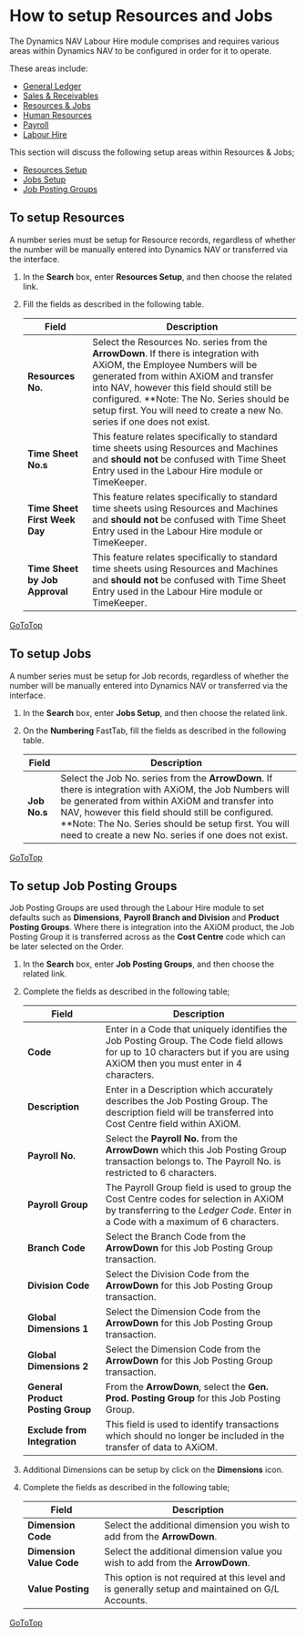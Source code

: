 # How to setup Resources and Jobs

The Dynamics NAV Labour Hire module comprises and requires various areas within Dynamics NAV
to be configured in order for it to operate. 

These areas include:

- [General Ledger](au-labour-setup-general-ledger.md)
- [Sales & Receivables](au-labour-setup-sales-receivables.md)
- [Resources & Jobs](au-labour-setup-resources-jobs.md)
- [Human Resources](au-labour-setup-human-resources.md)
- [Payroll](au-labour-setup-payroll.md)
- [Labour Hire](au-labour-setup-labour-hire.md)

This section will discuss the following setup areas within Resources & Jobs;

- [Resources Setup](#to-setup-resources)
- [Jobs Setup](#to-setup-jobs)
- [Job Posting Groups](#to-setup-job-posting-groups)

## To setup Resources
A number series must be setup for Resource records, regardless of whether the number will be manually entered into Dynamics NAV or transferred via the interface.

1. In the **Search** box, enter **Resources Setup**, and then choose the related link.  
2. Fill the fields as described in the following table.  

    |Field|Description|  
    |---------------------------------|---------------------------------------|  
    |**Resources No.**|Select the Resources No. series from the **ArrowDown**. If there is integration with AXiOM, the Employee Numbers will be generated from within AXiOM and transfer into NAV, however this field should still be configured. **Note: The No. Series should be setup first.  You will need to create a new No. series if one does not exist.|  
    |**Time Sheet No.s**|This feature relates specifically to standard time sheets using Resources and Machines and **should not** be confused with Time Sheet Entry used in the Labour Hire module or TimeKeeper.|  
    |**Time Sheet First Week Day**|This feature relates specifically to standard time sheets using Resources and Machines and **should not** be confused with Time Sheet Entry used in the Labour Hire module or TimeKeeper.|  
    |**Time Sheet by Job Approval**|This feature relates specifically to standard time sheets using Resources and Machines and **should not** be confused with Time Sheet Entry used in the Labour Hire module or TimeKeeper.| 
        
[GoToTop](#how-to-setup-resources-and-jobs)

## To setup Jobs
A number series must be setup for Job records, regardless of whether the number will be manually entered into Dynamics NAV or transferred via the interface.

1. In the **Search** box, enter **Jobs Setup**, and then choose the related link.  
2. On the **Numbering** FastTab, fill the fields as described in the following table.  

    |Field|Description|  
    |----------------------------------------|-------------------------------------------------------|  
    |**Job No.s**|Select the Job No. series from the **ArrowDown**.  If there is integration with AXiOM, the Job Numbers will be generated from within AXiOM and transfer into NAV, however this field should still be configured. **Note: The No. Series should be setup first.  You will need to create a new No. series if one does not exist.|  
       
[GoToTop](#how-to-setup-resources-and-jobs)

## To setup Job Posting Groups
Job Posting Groups are used through the Labour Hire module to set defaults such as **Dimensions**, **Payroll Branch and Division** and **Product Posting Groups**.  Where there is integration into the AXiOM product, the Job Posting Group it is transferred across as the **Cost Centre** code which can be later selected on the Order.

1. In the **Search** box, enter **Job Posting Groups**, and then choose the related link.  
2. Complete the fields as described in the following table;

    |Field|Description|  
    |---------------------------------|---------------------------------------|  
    |**Code**|Enter in a Code that uniquely identifies the Job Posting Group.  The Code field allows for up to 10 characters but if you are using AXiOM then you must enter in 4 characters.|  
    |**Description**|Enter in a Description which accurately describes the Job Posting Group. The description field will be transferred into Cost Centre field within AXiOM.|  
    |**Payroll No.**|Select the **Payroll No.** from the **ArrowDown** which this Job Posting Group transaction belongs to.  The Payroll No. is restricted to 6 characters. |  
    |**Payroll Group**|The Payroll Group field is used to group the Cost Centre codes for selection in AXiOM by transferring to the *Ledger Code*.    Enter in a Code with a maximum of 6 characters.| 
    |**Branch Code**|Select the Branch Code from the **ArrowDown** for this Job Posting Group transaction.|
    |**Division Code**|Select the Division Code from the **ArrowDown** for this Job Posting Group transaction.|
    |**Global Dimensions 1**|Select the Dimension Code from the **ArrowDown** for this Job Posting Group transaction.|
    |**Global Dimensions 2**|Select the Dimension Code from the **ArrowDown** for this Job Posting Group transaction.|
    |**General Product Posting Group**|From the **ArrowDown**, select the **Gen. Prod. Posting Group** for this Job Posting Group.|
    |**Exclude from Integration**|This field is used to identify transactions which should no longer be included in the transfer of data to AXiOM.|

3. Additional Dimensions can be setup by click on the **Dimensions** icon.    
4. Complete the fields as described in the following table;

    |Field|Description|  
    |---------------------------------|---------------------------------------|  
    |**Dimension Code**|Select the additional dimension you wish to add from the **ArrowDown**.|  
    |**Dimension Value Code**|Select the additional dimension value you wish to add from the **ArrowDown**.|  
    |**Value Posting**|This option is not required at this level and is generally setup and maintained on G/L Accounts.|  
   
[GoToTop](#how-to-setup-resources-and-jobs)
